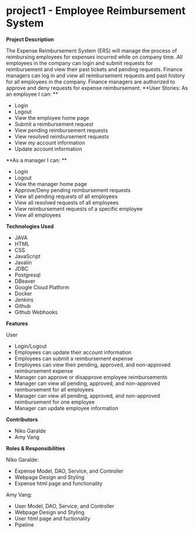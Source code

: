# project1 - Employee Reimbursement System

**Project Description**

The Expense Reimbursement System (ERS) will manage the process of reimbursing employees for expenses incurred while on company time. All employees in the company can login and submit requests for reimbursement and view their past tickets and pending requests. Finance managers can log in and view all reimbursement requests and past history for all employees in the company. Finance managers are authorized to approve and deny requests for expense reimbursement. 
**User Stories: As an employee I can: **
- Login 
- Logout 
- View the employee home page 
- Submit a reimbursement request 
- View pending reimbursement requests 
- View resolved reimbursement requests 
- View my account information 
- Update account information 

**As a manager I can: **
- Login 
- Logout 
- View the manager home page 
- Approve/Deny pending reimbursement requests 
- View all pending requests of all employees 
- View all resolved requests of all employees 
- View reimbursement requests of a specific employee 
- View all employees

**Technologies Used**

- JAVA
- HTML
- CSS
- JavaScript
- Javalin
- JDBC
- Postgresql
- DBeaver
- Google Cloud Platform
- Docker
- Jenkins
- Github
- Github Webhooks

**Features**

User
 - Login/Logout
 - Employees can update their account information
 - Employees can submit a reimbursement expense
 - Employees can view their pending, approved, and non-approved reimbursement expense
 - Manager can approve or disapprove employee reimbursements
 - Manager can view all pending, approved, and non-approved reimbursement for all employees
 - Manager can view all pending, approved, and non-approved reimbursement for one employee
 - Manager can update employee information

**Contributors**

- Niko Garalde
- Amy Vang

**Roles & Responsibilities**

Niko Garalde:
 - Expense Model, DAO, Service, and Controller
 - Webpage Design and Styling
 - Expense html page and functionality

Amy Vang:
  - User Model, DAO, Service, and Controller
  - Webpage Design and Styling
  - User html page and fuctionality
  - Pipeline
